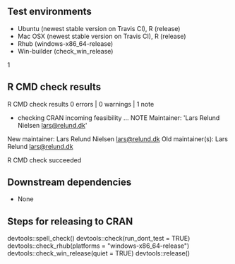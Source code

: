 ## Test environments
* Ubuntu (newest stable version on Travis CI), R (release)
* Mac OSX (newest stable version on Travis CI), R (release)
* Rhub (windows-x86_64-release)
* Win-builder (check_win_release)

1
## R CMD check results
R CMD check results
0 errors | 0 warnings | 1 note

* checking CRAN incoming feasibility ... NOTE
Maintainer: 'Lars Relund Nielsen <lars@relund.dk>'

New maintainer:
  Lars Relund Nielsen <lars@relund.dk>
Old maintainer(s):
  Lars Relund <lars@relund.dk>

R CMD check succeeded


## Downstream dependencies
* None

## Steps for releasing to CRAN
devtools::spell_check()
devtools::check(run_dont_test = TRUE)
devtools::check_rhub(platforms = "windows-x86_64-release")
devtools::check_win_release(quiet = TRUE)
devtools::release()